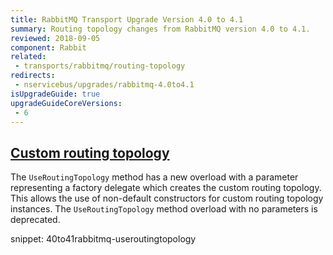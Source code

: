 ```yaml
---
title: RabbitMQ Transport Upgrade Version 4.0 to 4.1
summary: Routing topology changes from RabbitMQ version 4.0 to 4.1.
reviewed: 2018-09-05
component: Rabbit
related:
 - transports/rabbitmq/routing-topology
redirects:
 - nservicebus/upgrades/rabbitmq-4.0to4.1
isUpgradeGuide: true
upgradeGuideCoreVersions:
 - 6
---
```



## [Custom routing topology](/transports/rabbitmq/routing-topology.md#custom-routing-topology)

The `UseRoutingTopology` method has a new overload with a parameter representing a factory delegate which creates the custom routing topology. This allows the use of non-default constructors for custom routing topology instances. The `UseRoutingTopology` method overload with no parameters is deprecated.

snippet: 40to41rabbitmq-useroutingtopology
